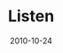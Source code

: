 ---
layout: message
category: message
series: "Game Change"
title: "Listen"
date: 2010-10-24
audio-description: "Hypocrisy is everywhere. Let's look at how we all help to build this house of hypocrites."
audio: "http://www.crossroads.net/audio/2002/House_of_Hypocrites/House_Of_Hypocrites_02_Path_08-25-02_Tome.mp3"
audio-title: "The Path of Hypocrites"
audio-duration: "39&#58;16"
program-description: "Game Change&#58; Listen (Program)"
program: "http://www.crossroads.net/players/media/hq/10_23-24-10Program.pdf"
program-title: "Game Change - Listen (Program)"
audio-description: "Chuck Mingo talks about what it means to listen to God."
audio: "http://s3.amazonaws.com/crossroadsaudiomessages/gamechange03.mp3"
audio-title: "Game Change - Listen"
audio-duration: "43&#58;26"
video-description: "Chuck Mingo talks about what it means to listen to God."
video-title: "Game Change - Listen"
video: "https://s3.amazonaws.com/crossroadsvideomessages/gamechange03.mp4"
---